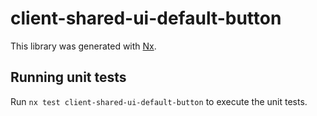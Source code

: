 # client-shared-ui-default-button

This library was generated with [Nx](https://nx.dev).

## Running unit tests

Run `nx test client-shared-ui-default-button` to execute the unit tests.
